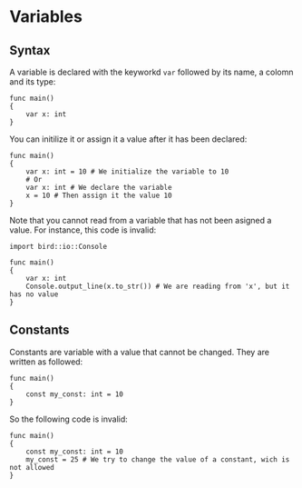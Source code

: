 # Variables
<!-- TODO: A definition of what a variable is -->

## Syntax
A variable is declared with the keyworkd `var` followed by its name, a colomn and its type:

```bird
func main()
{
	var x: int
}
```

You can initilize it or assign it a value after it has been declared:

```bird
func main()
{
	var x: int = 10 # We initialize the variable to 10
	# Or
	var x: int # We declare the variable
	x = 10 # Then assign it the value 10
}
```

Note that you cannot read from a variable that has not been asigned a value.
For instance, this code is invalid:

```bird
import bird::io::Console

func main()
{
	var x: int
	Console.output_line(x.to_str()) # We are reading from 'x', but it has no value
}
```

## Constants
Constants are variable with a value that cannot be changed.
They are written as followed:

```bird
func main()
{
	const my_const: int = 10
}
```

So the following code is invalid:

```bird
func main()
{
	const my_const: int = 10
	my_const = 25 # We try to change the value of a constant, wich is not allowed
}
```